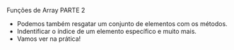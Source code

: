 
Funções de Array PARTE 2

- Podemos também resgatar um conjunto de elementos com os métodos.
- Indentificar o índice de um elemento específico e muito mais.
- Vamos ver na prática!

